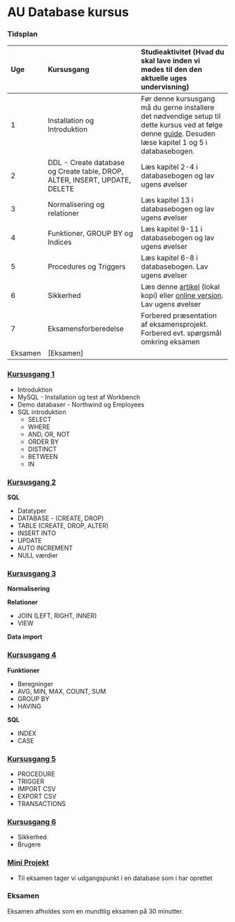 # AU Database kursus
### Tidsplan
| Uge | Kursusgang | Studieaktivitet (Hvad du skal lave inden vi mødes til den den aktuelle uges undervisning) |
| :-- | :--- | :--- |
| 1 | Installation og Introduktion | Før denne kursusgang må du gerne installere det nødvendige setup til dette kursus ved at følge denne [guide](00_install.md). Desuden læse kapitel 1 og 5 i databasebogen. |
| 2 | DDL - Create database og Create table, DROP, ALTER, INSERT, UPDATE, DELETE | Læs kapitel 2-4 i databasebogen og lav ugens øvelser |
| 3 | Normalisering og relationer | Læs kapitel 13 i databasebogen og lav ugens øvelser |
| 4 | Funktioner, GROUP BY og Indices | Læs kapitel 9-11 i databasebogen og lav ugens øvelser |
| 5 | Procedures og Triggers | Læs kapitel 6-8 i databasebogen. Lav ugens øvelser |
| 6 | Sikkerhed | Læs denne [artikel](external_resources/MySQL_Security_Best_Practices.md) (lokal kopi) eller [online version](https://satoricyber.com/mysql-security/mysql-security-common-threats-and-8-best-practices/). Lav ugens øvelser |
| 7 | Eksamensforberedelse | Forbered præsentation af eksamensprojekt. Forbered evt. spørgsmål omkring eksamen |
| Eksamen | [Eksamen] | |

### [Kursusgang 1](01_Kursusgang.md)

* Introduktion
* MySQL - Installation og test af Workbench
* Demo databaser - Northwind og Employees
* SQL introduktion
	- SELECT
	- WHERE
	- AND, OR, NOT
	- ORDER BY
	- DISTINCT
	- BETWEEN
	- IN


### [Kursusgang 2](02_Kursusgang.md)

**SQL**

* Datatyper
* DATABASE - (CREATE, DROP)
* TABLE (CREATE, DROP, ALTER)
* INSERT INTO
* UPDATE
* AUTO INCREMENT
* NULL værdier


### [Kursusgang 3](03_Kursusgang.md)

**Normalisering**
 
**Relationer**

* JOIN (LEFT, RIGHT, INNER)
* VIEW

**Data import**


### [Kursusgang 4](04_Kursusgang.md)
**Funktioner**

* Beregninger
* AVG, MIN, MAX, COUNT, SUM
* GROUP BY
* HAVING

**SQL**

* INDEX
* CASE

### [Kursusgang 5](05_Kursusgang.md)

* PROCEDURE
* TRIGGER
* IMPORT CSV
* EXPORT CSV
* TRANSACTIONS

### [Kursusgang 6](06_Kursusgang.md)

* Sikkerhed
* Brugere

### [Mini Projekt](07_MiniProjekt.md)

* Til eksamen tager vi udgangspunkt i en database som i har oprettet

### Eksamen
Eksamen afholdes som en mundtlig eksamen på 30 minutter.

